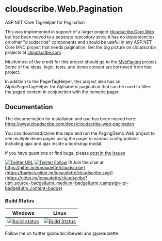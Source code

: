# cloudscribe.Web.Pagination
ASP.NET Core TagHelper for Pagination

This was implemented in support of a larger project [cloudscribe.Core.Web](https://github.com/joeaudette/cloudscribe/) but has been moved to a separate repository since it has no dependencies on other "cloudscribe" components and should be useful in any ASP.NET Core MVC project that needs pagination. Get the big picture on cloudscribe projects at [cloudscribe.com](https://www.cloudscribe.com/docs/introduction)

Much/most of the credit for this project should go to the [MvcPaging](https://github.com/martijnboland/MvcPaging) project. Some of the ideas, logic, tests, and demo content are borrowed from that project.

In addition to the PagerTagHelper, this project also has an AlphaPagerTagHelper for Alphabetic pagination that can be used to filter the paged content in conjunction with the numeric pager.

## Documentation

The documentation for installation and use has been moved here: https://www.cloudscribe.com/docs/cloudscribe-web-pagination

You can download/clone this repo and run the PagingDemo.Web project to see multiple demo pages using the pager in various configurations including ajax and ajax inside a bootstrap modal.

If you have questions or find bugs, please [post in the issues](https://github.com/joeaudette/cloudscribe.Web.Pagination/issues)

[![Twitter URL](https://img.shields.io/twitter/url/http/shields.io.svg?style=social)](https://twitter.com/cloudscribeweb) [![Twitter Follow](https://img.shields.io/twitter/follow/cloudscribeweb.svg?style=social&label=Follow)](https://twitter.com/cloudscribeweb)
[![Join the chat at https://gitter.im/joeaudette/cloudscribe](https://badges.gitter.im/joeaudette/cloudscribe.svg)](https://gitter.im/joeaudette/cloudscribe?utm_source=badge&utm_medium=badge&utm_campaign=pr-badge&utm_content=badge)

### Build Status

| Windows  | Linux |
| ------------- | ------------- |
| [![Build status](https://ci.appveyor.com/api/projects/status/oe5lyktmbo8ucdyi/branch/master?svg=true)](https://ci.appveyor.com/project/joeaudette/cloudscribe-web-pagination/branch/master)  | [![Build Status](https://travis-ci.org/cloudscribe/cloudscribe.Web.Pagination.svg?branch=master)](https://travis-ci.org/cloudscribe/cloudscribe.Web.Pagination)  |

Follow me on twitter @cloudscribeweb and @joeaudette

